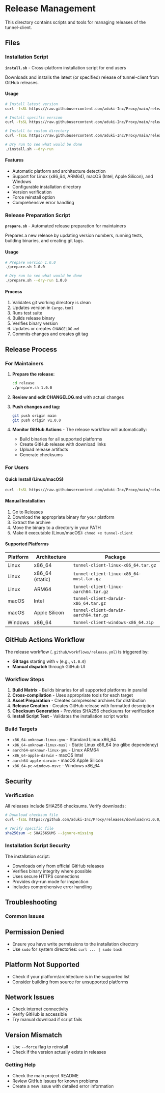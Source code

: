 # Release Management

This directory contains scripts and tools for managing releases of the tunnel-client.

## Files

### Installation Script

**`install.sh`** - Cross-platform installation script for end users

Downloads and installs the latest (or specified) release of tunnel-client from GitHub releases.

#### Usage

```bash
# Install latest version
curl -fsSL https://raw.githubusercontent.com/aduki-Inc/Proxy/main/release/install.sh | bash

# Install specific version
curl -fsSL https://raw.githubusercontent.com/aduki-Inc/Proxy/main/release/install.sh | bash -s -- --version v1.0.0

# Install to custom directory
curl -fsSL https://raw.githubusercontent.com/aduki-Inc/Proxy/main/release/install.sh | bash -s -- --dir ~/.local/bin

# Dry run to see what would be done
./install.sh --dry-run
```

#### Features

- Automatic platform and architecture detection
- Support for Linux (x86_64, ARM64), macOS (Intel, Apple Silicon), and Windows
- Configurable installation directory
- Version verification
- Force reinstall option
- Comprehensive error handling

### Release Preparation Script

**`prepare.sh`** - Automated release preparation for maintainers

Prepares a new release by updating version numbers, running tests, building binaries, and creating git tags.

#### Usage

```bash
# Prepare version 1.0.0
./prepare.sh 1.0.0

# Dry run to see what would be done
./prepare.sh --dry-run 1.0.0
```

#### Process

1. Validates git working directory is clean
2. Updates version in `Cargo.toml`
3. Runs test suite
4. Builds release binary
5. Verifies binary version
6. Updates or creates `CHANGELOG.md`
7. Commits changes and creates git tag

## Release Process

### For Maintainers

1. **Prepare the release:**

   ```bash
   cd release
   ./prepare.sh 1.0.0
   ```

2. **Review and edit CHANGELOG.md** with actual changes

3. **Push changes and tag:**

   ```bash
   git push origin main
   git push origin v1.0.0
   ```

4. **Monitor GitHub Actions** - The release workflow will automatically:
   - Build binaries for all supported platforms
   - Create GitHub release with download links
   - Upload release artifacts
   - Generate checksums

### For Users

#### Quick Install (Linux/macOS)

```bash
curl -fsSL https://raw.githubusercontent.com/aduki-Inc/Proxy/main/release/install.sh | bash
```

#### Manual Installation

1. Go to [Releases](https://github.com/aduki-Inc/Proxy/releases)
2. Download the appropriate binary for your platform
3. Extract the archive
4. Move the binary to a directory in your PATH
5. Make it executable (Linux/macOS): `chmod +x tunnel-client`

#### Supported Platforms

| Platform | Architecture | Package |
|----------|--------------|---------|
| Linux | x86_64 | `tunnel-client-linux-x86_64.tar.gz` |
| Linux | x86_64 (static) | `tunnel-client-linux-x86_64-musl.tar.gz` |
| Linux | ARM64 | `tunnel-client-linux-aarch64.tar.gz` |
| macOS | Intel | `tunnel-client-darwin-x86_64.tar.gz` |
| macOS | Apple Silicon | `tunnel-client-darwin-aarch64.tar.gz` |
| Windows | x86_64 | `tunnel-client-windows-x86_64.zip` |

## GitHub Actions Workflow

The release workflow (`.github/workflows/release.yml`) is triggered by:

- **Git tags** starting with `v` (e.g., `v1.0.0`)
- **Manual dispatch** through GitHub UI

### Workflow Steps

1. **Build Matrix** - Builds binaries for all supported platforms in parallel
2. **Cross-compilation** - Uses appropriate tools for each target
3. **Asset Preparation** - Creates compressed archives for distribution
4. **Release Creation** - Creates GitHub release with formatted description
5. **Checksum Generation** - Provides SHA256 checksums for verification
6. **Install Script Test** - Validates the installation script works

### Build Targets

- `x86_64-unknown-linux-gnu` - Standard Linux x86_64
- `x86_64-unknown-linux-musl` - Static Linux x86_64 (no glibc dependency)
- `aarch64-unknown-linux-gnu` - Linux ARM64
- `x86_64-apple-darwin` - macOS Intel
- `aarch64-apple-darwin` - macOS Apple Silicon
- `x86_64-pc-windows-msvc` - Windows x86_64

## Security

### Verification

All releases include SHA256 checksums. Verify downloads:

```bash
# Download checksum file
curl -fsSL https://github.com/aduki-Inc/Proxy/releases/download/v1.0.0/SHA256SUMS -o SHA256SUMS

# Verify specific file
sha256sum -c SHA256SUMS --ignore-missing
```

### Installation Script Security

The installation script:

- Downloads only from official GitHub releases
- Verifies binary integrity where possible
- Uses secure HTTPS connections
- Provides dry-run mode for inspection
- Includes comprehensive error handling

## Troubleshooting

### Common Issues

## Permission Denied

- Ensure you have write permissions to the installation directory
- Use `sudo` for system directories: `curl ... | sudo bash`

## Platform Not Supported

- Check if your platform/architecture is in the supported list
- Consider building from source for unsupported platforms

## Network Issues

- Check internet connectivity
- Verify GitHub is accessible
- Try manual download if script fails

## Version Mismatch

- Use `--force` flag to reinstall
- Check if the version actually exists in releases

### Getting Help

- Check the main project README
- Review GitHub Issues for known problems
- Create a new issue with detailed error information
